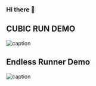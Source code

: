 ### Hi there 👋

## CUBIC RUN DEMO
![caption](https://user-images.githubusercontent.com/48413868/117247450-ddb7cf80-ae5b-11eb-8fdd-02f0a37949ae.gif)












## Endless Runner Demo
![caption]( https://user-images.githubusercontent.com/48413868/117250054-45701980-ae60-11eb-9362-aa7abaf18ca6.gif)


<!--
**PratikPatil131/PratikPatil131** is a ✨ _special_ ✨ repository because its `README.md` (this file) appears on your GitHub profile.

Here are some ideas to get you started:

- 🔭 I’m currently working on ...
- 🌱 I’m currently learning ...
- 👯 I’m looking to collaborate on ...
- 🤔 I’m looking for help with ...
- 💬 Ask me about ...
- 📫 How to reach me: ...
- 😄 Pronouns: ...
- ⚡ Fun fact: ...
-->

